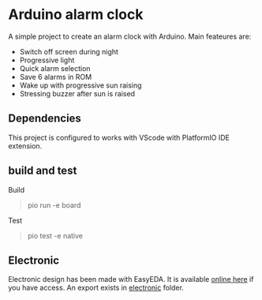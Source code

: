 # Arduino alarm clock

A simple project to create an alarm clock with Arduino.
Main feateures are:

- Switch off screen during night
- Progressive light
- Quick alarm selection
- Save 6 alarms in ROM
- Wake up with progressive sun raising
- Stressing buzzer after sun is raised

## Dependencies

This project is configured to works with VScode with PlatformIO IDE extension.

## build and test

Build

> pio run -e board

Test

> pio test -e native

## Electronic

Electronic design has been made with EasyEDA.
It is available [online here](https://u.easyeda.com/account/user/projects/index/detail?project=ae9ffbbf827d4cac83733c1912b14adb&listType=all) if you have access.
An export exists in [electronic](./electronic/) folder.
